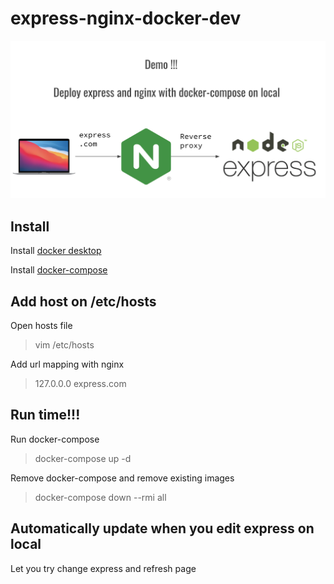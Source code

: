 # express-nginx-docker-dev
![Run express + nginx reverproxy + docker on development environment](image.png?raw=true)

## Install
Install [docker desktop](https://www.docker.com/get-started)

Install [docker-compose](https://docs.docker.com/compose/install/)

## Add host on /etc/hosts
Open hosts file
> vim /etc/hosts

Add url mapping with nginx
> 127.0.0.0 express.com

## Run time!!!
Run docker-compose
> docker-compose up -d

Remove docker-compose and remove existing images
> docker-compose down --rmi all


## Automatically update when you edit express on local
Let you try change express and refresh page
